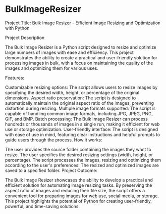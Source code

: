 # BulkImageResizer

Project Title: Bulk Image Resizer - Efficient Image Resizing and Optimization with Python

Project Description:

The Bulk Image Resizer is a Python script designed to resize and optimize large numbers of images with ease and efficiency. This project demonstrates the ability to create a practical and user-friendly solution for processing images in bulk, with a focus on maintaining the quality of the images and optimizing them for various uses.

Features:

Customizable resizing options: The script allows users to resize images by specifying the desired width, height, or percentage of the original dimensions.
Aspect ratio preservation: The script is designed to automatically maintain the original aspect ratio of the images, preventing distortion during resizing.
Multiple image formats supported: The script is capable of handling common image formats, including JPG, JPEG, PNG, GIF, and BMP.
Batch processing: The Bulk Image Resizer can process hundreds or thousands of images in a single run, making it efficient for web use or storage optimization.
User-friendly interface: The script is designed with ease of use in mind, featuring clear instructions and helpful prompts to guide users through the process.
How it works:

The user provides the source folder containing the images they want to resize.
The user specifies the desired resizing settings (width, height, or percentage).
The script processes the images, resizing and optimizing them according to the user's preferences.
The resized and optimized images are saved to a specified folder.
Project Outcome:

The Bulk Image Resizer showcases the ability to develop a practical and efficient solution for automating image resizing tasks. By preserving the aspect ratio of images and reducing their file size, the script offers a convenient tool for preparing images for web use, social media, or storage. This project highlights the potential of Python for creating user-friendly, powerful, and time-saving solutions.
